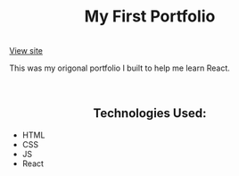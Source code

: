 <h1 align="center">My First Portfolio</h1>
<br/>
<a href="https://rad-pika-1ba6b8.netlify.app/" target="_blank">View site</a>
<p>This was my origonal portfolio I built to help me learn React.</p>
<br/>
<h2 align="center">Technologies Used:</h2>
<ul>
  <li>HTML</li>
  <li>CSS</li>
  <li>JS</li>
  <li>React</li>
</ul>
